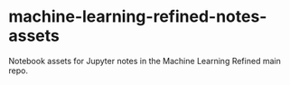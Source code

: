 # machine-learning-refined-notes-assets
Notebook assets for Jupyter notes in the Machine Learning Refined main repo.

